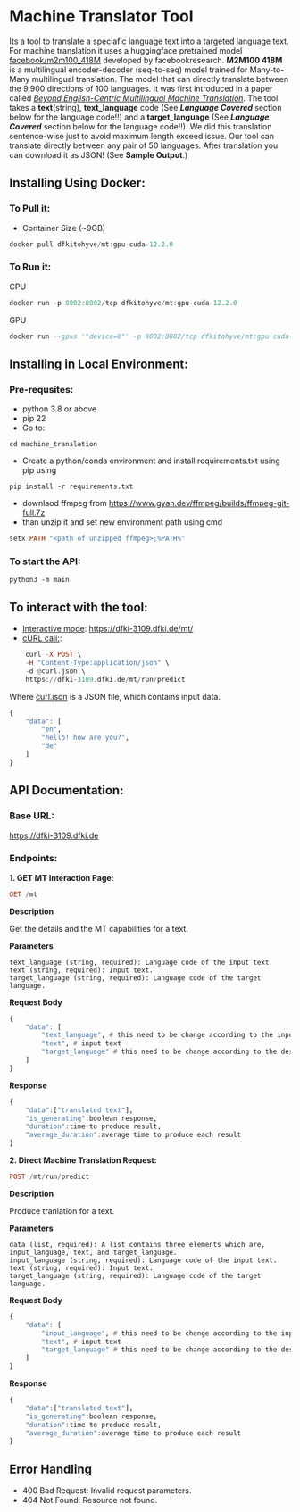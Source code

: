 # Machine Translator Tool
Its a tool to translate a speciafic language text into a targeted language text. For machine translation it uses a huggingface pretrained model <u>[facebook/m2m100_418M](https://huggingface.co/facebook/m2m100_418M)</u> developed by facebookresearch. **M2M100 418M** is a multilingual encoder-decoder (seq-to-seq) model trained for Many-to-Many multilingual translation. The model that can directly translate between the 9,900 directions of 100 languages. It was first introduced in a paper called <u>[*Beyond English-Centric Multilingual Machine Translation*](https://arxiv.org/abs/2010.11125)</u>. The tool takes a **text**(string), **text_language** code (See ***Language Covered*** section below for the language code!!) and a **target_language** (See ***Language Covered*** section below for the language code!!). We did this translation sentence-wise just to avoid maximum length exceed issue. Our tool can translate directly between any pair of 50 languages. After translation you can download it as JSON! (See **Sample Output**.)

## Installing Using Docker:
### To Pull it: 
* Container Size (~9GB)
```hs
docker pull dfkitohyve/mt:gpu-cuda-12.2.0
```

### To Run it: 

CPU
```hs
docker run -p 8002:8002/tcp dfkitohyve/mt:gpu-cuda-12.2.0
```

GPU
```hs
docker run --gpus '"device=0"' -p 8002:8002/tcp dfkitohyve/mt:gpu-cuda-12.2.0

```




## Installing in Local Environment:
### Pre-requsites:
* python 3.8 or above
* pip 22
* Go to:
```
cd machine_translation
```
* Create a python/conda environment and install requirements.txt using pip using 
```
pip install -r requirements.txt
```

* downlaod ffmpeg from https://www.gyan.dev/ffmpeg/builds/ffmpeg-git-full.7z
* than  unzip it and set new environment path using cmd
```hs
setx PATH "<path of unzipped ffmpeg>;%PATH%"
``` 

### To start the API:
```
python3 -m main
```
## To interact with the tool:
* <u>Interactive mode</u>:  https://dfki-3109.dfki.de/mt/
* <u>cURL call:</u>: 
```hs
	curl -X POST \
	-H "Content-Type:application/json" \
	-d @curl.json \
	https://dfki-3109.dfki.de/mt/run/predict  
```
Where [curl.json](https://github.com/DFKI-NLP/tohyve-services/blob/master/machine_translator/curl.json) is a JSON file, which contains input data.
```hs
{
    "data": [
        "en",
        "hello! how are you?",
        "de"
    ]
}
```


## API Documentation:

### Base URL:
https://dfki-3109.dfki.de

### Endpoints:
**1. GET MT Interaction Page:**
```hs
GET /mt
```

**Description**

Get the details and the MT capabilities for a text.

**Parameters**

```
text_language (string, required): Language code of the input text.
text (string, required): Input text.
target_language (string, required): Language code of the target language.
```
**Request Body**
```hs
{ 
    "data": [
        "text_language", # this need to be change according to the input text's language code
        "text", # input text
        "target_language" # this need to be change according to the desired text language code
    ]
}
```

**Response**
```hs
{
    "data":["translated text"],
    "is_generating":boolean response,
    "duration":time to produce result,
    "average_duration":average time to produce each result
}
```


**2. Direct Machine Translation Request:**
```hs
POST /mt/run/predict
```

**Description**

Produce tranlation for a text.

**Parameters**

```
data (list, required): A list contains three elements which are, input_language, text, and target_language. 
input_language (string, required): Language code of the input text.
text (string, required): Input text.
target_language (string, required): Language code of the target language.
```
**Request Body**
```hs
{ 
    "data": [
        "input_language", # this need to be change according to the input text's language code
        "text", # input text
        "target_language" # this need to be change according to the desired text language code
    ]
}
```

**Response**
```hs
{
    "data":["translated text"],
    "is_generating":boolean response,
    "duration":time to produce result,
    "average_duration":average time to produce each result
}
```

## Error Handling
* 400 Bad Request: Invalid request parameters.
* 404 Not Found: Resource not found.


